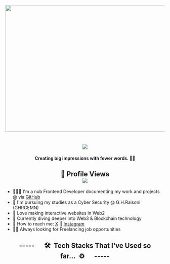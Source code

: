 <img align="center" src="https://cdna.artstation.com/p/assets/images/images/021/720/920/original/pixel-jeff-mario.gif" width="2500" height="400"></img>

<h1 align="center">
    <img src="https://readme-typing-svg.herokuapp.com/?font=Righteous&size=35&center=true&Center=true&width=500&height=70&duration=4000&lines=Yo+wussup+🤙;I'm+Akshay+Gangasagar+(+＾◡＾)っ;I'm+a+Developer+🧑🏻‍💻;I'm+a+UI/UX+Designer+🤍;I'm+a+Puvlophile+✨💫;I'm+a+LifeLong+Learner;"/>
<!--     <b>Yo, Akshay Gangasagar🤙</b> -->
</h1>

<h4 align="center">
    <b> Creating big impressions with fewer words. 🤍🌻</b>
</h4>

<!--
**I'm Akshay Gangasagar** is a ✨ _special_ ✨ repository because its `README.md` (this file) appears on your GitHub profile.

Here are some ideas to get you started:
-->

<h2 align="center">
    <b>👀 Profile Views</b><br/>
    <img src="https://profile-counter.glitch.me/Akkhi05/count.svg"/>
</h2>

- 🧑🏻‍💻 I'm a nub Frontend Developer documenting my work and projects @ via [GitHub](https://github.com/Akkhi05)
- 🎒 I'm pursuing my studies as a Cyber Security @ G.H.Raisoni (GHRCEMN)
- 🌟 Love making interactive websites in Web2 
- 🤔 Currently diving deeper into Web3 & Blockchain technology
- 💬 How to reach me: [X](https://x.com/AkkhiGangasagar) || [Instagram](https://www.instagram.com/its_gangasagar05/)
- 🕵️‍♂️ Always looking for Freelancing job opportunities 

<details>
<summary align="center" style="list-style: none; cursor: pointer;"><h2>-----      🛠️  Tech Stacks That I've Used so far...  ⚙️      -----</h2></summary>

### Languages
`English` <br>

![HTML5](https://img.shields.io/badge/html5-%23E34F26.svg?style=for-the-badge&logo=html5&logoColor=white) ![CSS3](https://img.shields.io/badge/css3-%231572B6.svg?style=for-the-badge&logo=css3&logoColor=white) ![Python](https://img.shields.io/badge/python-3670A0?style=for-the-badge&logo=python&logoColor=ffdd54) ![JavaScript](https://img.shields.io/badge/javascript-%23323330.svg?style=for-the-badge&logo=javascript&logoColor=%23F7DF1E) ![TypeScript](https://img.shields.io/badge/typescript-%23007ACC.svg?style=for-the-badge&logo=typescript&logoColor=white) ![Java](https://img.shields.io/badge/java-%23ED8B00.svg?style=for-the-badge&logo=openjdk&logoColor=white) [

---
### Frameworks & Libraries
![Node JS](https://img.shields.io/badge/Node%20js-339933?style=for-the-badge&logo=nodedotjs&logoColor=white) ![npm](https://img.shields.io/badge/npm-CB3837?style=for-the-badge&logo=npm&logoColor=white) ![React JS](https://img.shields.io/badge/React-20232A?style=for-the-badge&logo=react&logoColor=61DAFB) ![Numpy](https://img.shields.io/badge/Numpy-777BB4?style=for-the-badge&logo=numpy&logoColor=white) ![Pandas](https://img.shields.io/badge/Pandas-2C2D72?style=for-the-badge&logo=pandas&logoColor=white)  

---
### IDE, Cyber, & Productivity tools 
![Visual Studio Code](https://img.shields.io/badge/Visual%20Studio%20Code-0078d7.svg?style=for-the-badge&logo=visual-studio-code&logoColor=white) ![Notion](https://img.shields.io/badge/Notion-%23000000.svg?style=for-the-badge&logo=notion&logoColor=white) ![Figma](https://img.shields.io/badge/Figma-a158fe?style=for-the-badge&logo=figma&logoColor=white) ![Canva](https://img.shields.io/badge/Canva-%2300C4CC.svg?&style=for-the-badge&logo=Canva&logoColor=white) ![Google Colab](https://img.shields.io/badge/Colab-F9AB00?style=for-the-badge&logo=googlecolab&color=525252) ![GitHub Copilot](https://img.shields.io/badge/github%20copilot-000000?style=for-the-badge&logo=githubcopilot&logoColor=white) ![Jupyter Notebook](https://img.shields.io/badge/Jupyter-F37626.svg?&style=for-the-badge&logo=Jupyter&logoColor=white) 

---
### Databases
![MongoDB](https://img.shields.io/badge/MongoDB-4EA94B?style=for-the-badge&logo=mongodb&logoColor=white) 

---
### DevOps, DevSecOps, Cloud & Server hosting
![Netlify](https://img.shields.io/badge/Netlify-00C7B7?style=for-the-badge&logo=netlify&logoColor=white) ![Vercel](https://img.shields.io/badge/Vercel-000000?style=for-the-badge&logo=vercel&logoColor=white) ![Postman](https://img.shields.io/badge/Postman-FF6C37?style=for-the-badge&logo=Postman&logoColor=white) ![GitHub Pages](https://img.shields.io/badge/GitHub%20Pages-222222?style=for-the-badge&logo=github%20Pages&logoColor=white)

---
### AI Engineering & Automation tools
![Calendly](https://img.shields.io/badge/Calendly-006BFF?style=for-the-badge&logo=calendly&logoColor=white)

---
### Operating Systems (OS)
![Windows](https://img.shields.io/badge/Windows-0078D6?style=for-the-badge&logo=windows&logoColor=white)
<!-- Github Achievements --> 
<br><br>
![GitHub Trophies](https://github-profile-trophy.vercel.app/?username=RishuKrSingh-coder&theme=juicyfresh&no-frame=true&no-bg=true&margin-w=-13&row1)
<br><br>

<!-- Github Streaks -->
<p align="center">
    <a href="https://git.io/streak-stats">
      <img align="centre" src="https://streak-stats.demolab.com/?user=Akkhi05&theme=transparent&hide_border=true&border_radius=10" style="padding-bottom: 20px;"/>
    </a>
</p>
<!--<img src="/assets/running.webp" align="right" height="204px"/>-->

<!-- Github Stats -->
<a href="https://github.com/anuraghazra/github-readme-stats">
  <img align=left src="https://github-readme-stats.vercel.app/api?username=Akkhi05&theme=transparent&show_icons=true&hide_border=true&border_radius=10"/>
</a>

<!-- Most Used Languages -->
<a href="https://github.com/anuraghazra/github-readme-stats">
  <img align=left src="https://github-readme-stats.vercel.app/api/top-langs/?username=Akkhi05&theme=transparent&layout=compact&hide_border=true&border_radius=7.5"/>
</a>

<!-- Waka Time Stats -->
<br><br><br><br><br><br><br><br><br><br>
<div align="center">
    <a href="https://wakatime.com/share/@Akkhi05/a31a316c-7621-4f9a-8d8f-7b41c6b1aaae.svg">
    <a href="https://wakatime.com/share/@Akkhi05/45dd35b5-60ca-41f5-952a-3a44090e4b17.svg">
    <a href="https://wakatime.com/share/@RishuKrSingh-coder/b796b0a7-075e-4ec3-8ef2-8cb860ace6b0.svg">
    <a href="https://wakatime.com/share/@RishuKrSingh-coder/6035a213-f4b4-4f41-9838-13c5bbcf5e93.svg">
</div>
<br><br>


<details align="center">
  <summary> 
    <h3>👨🏻‍💻 Hackathon Expirences</h3>
  </summary>
<br>

| Position | Hackathon | Duration | Description | Link |
|----------|-----------|----------|-------------|------|
| Organising | Haack-Ar-Anya | 15th Nov 2025 | Jharkhand India's 24 Hours Premiere Hackathon | [NariNexus](https://www.hackaranya.live/) |
| Organising | Hack4Brahma | 4th Oct 2025 | Northeast India's 24 Hours Premiere Hackathon | [NariNexus](https://www.hack4brahma.live/) |
| Organising | NariHacks | 13th Sep 2025 | Central India’s Biggest Women-Only Hackathon | [NariNexus](https://www.narinexus.live/) |
| Organising | Hack4Maha | 30th Aug 2025 | Central India's 24 Hours Premiere Hackathon | [NariNexus](https://www.hack4maha.live/) |
| Organising | CodeHunt | 15th & 16th Feb 2025 | Maharashtra's 24 Hours Premiere Hackathon | [NariNexus](https://www.codehunt.live/) |
<a href="https://github.com/Akkhi05/github-readme-activity-graph"><img alt="Akkhi05 Activity Graph" src="https://github-readme-activity-graph.vercel.app/graph/?username=Akkhi05&bg_color=1F222E&color=4da6ff&line=02cf35&point=FFFFFF&hide_border=true" /></a>

<!-- ashutosh00710 -->
<!--bg_color=1F222E&color=F8D866&line=F85D7F&point=FFFFFF -->

<!-- Footer -->
<p align="center">
  <img src="https://capsule-render.vercel.app/api?type=waving&color=gradient&height=60&width=330&section=footer"/>
</p> 
